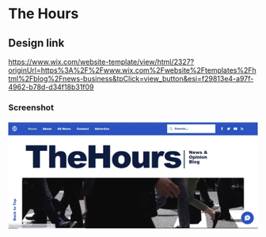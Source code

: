 # The Hours

## Design link

https://www.wix.com/website-template/view/html/2327?originUrl=https%3A%2F%2Fwww.wix.com%2Fwebsite%2Ftemplates%2Fhtml%2Fblog%2Fnews-business&tpClick=view_button&esi=f29813e4-a97f-4962-b78d-d34f18b31f09

### Screenshot

#### ![image](./assets/images/The-Hours.JPG)